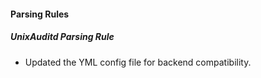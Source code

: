 
#### Parsing Rules

##### UnixAuditd Parsing Rule

- Updated the YML config file for backend compatibility.
